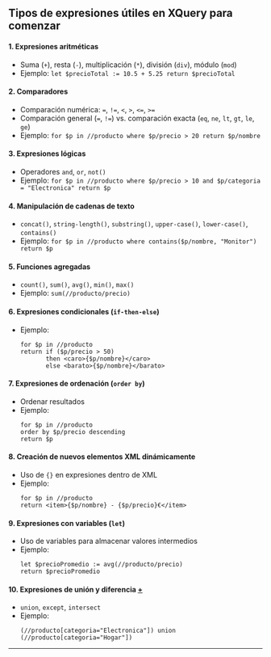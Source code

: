 ## **Tipos de expresiones útiles en XQuery para comenzar**
#### **1. Expresiones aritméticas**  
   - Suma (`+`), resta (`-`), multiplicación (`*`), división (`div`), módulo (`mod`)  
   - Ejemplo: `let $precioTotal := 10.5 + 5.25 return $precioTotal`

#### **2. Comparadores**  
   - Comparación numérica: `=`, `!=`, `<`, `>`, `<=`, `>=`  
   - Comparación general (`=`, `!=`) vs. comparación exacta (`eq`, `ne`, `lt`, `gt`, `le`, `ge`)  
   - Ejemplo: `for $p in //producto where $p/precio > 20 return $p/nombre`

#### **3. Expresiones lógicas**  
   - Operadores `and`, `or`, `not()`  
   - Ejemplo: `for $p in //producto where $p/precio > 10 and $p/categoria = "Electronica" return $p`

#### **4. Manipulación de cadenas de texto**  
   - `concat()`, `string-length()`, `substring()`, `upper-case()`, `lower-case()`, `contains()`  
   - Ejemplo: `for $p in //producto where contains($p/nombre, "Monitor") return $p`

#### **5. Funciones agregadas**  
   - `count()`, `sum()`, `avg()`, `min()`, `max()`  
   - Ejemplo: `sum(//producto/precio)`

#### **6. Expresiones condicionales (`if-then-else`)**  
   - Ejemplo:  
     ```xquery
     for $p in //producto 
     return if ($p/precio > 50) 
            then <caro>{$p/nombre}</caro> 
            else <barato>{$p/nombre}</barato>
     ```

#### **7. Expresiones de ordenación (`order by`)**  
   - Ordenar resultados  
   - Ejemplo:  
     ```xquery
     for $p in //producto
     order by $p/precio descending
     return $p
     ```

#### **8. Creación de nuevos elementos XML dinámicamente**  
   - Uso de `{}` en expresiones dentro de XML  
   - Ejemplo:  
     ```xquery
     for $p in //producto
     return <item>{$p/nombre} - {$p/precio}€</item>
     ```

#### **9. Expresiones con variables (`let`)**  
   - Uso de variables para almacenar valores intermedios  
   - Ejemplo:  
     ```xquery
     let $precioPromedio := avg(//producto/precio)
     return $precioPromedio
     ```

#### **10. Expresiones de unión y diferencia** [+](./LM0607_union.md) 
   - `union`, `except`, `intersect`  
   - Ejemplo:  
     ```xquery
     (//producto[categoria="Electronica"]) union (//producto[categoria="Hogar"])
     ```

---

